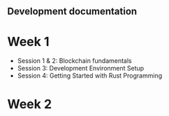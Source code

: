 ## Development documentation

# Week 1

- Session 1 & 2: Blockchain fundamentals
- Session 3: Development Environment Setup
- Session 4: Getting Started with Rust Programming

# Week 2